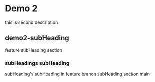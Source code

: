# Demo 2

this is second description

## demo2-subHeading
feature
subHeading section

### subHeadings subHeading

subHeading's subHeading in feature branch
subHeading section
main
